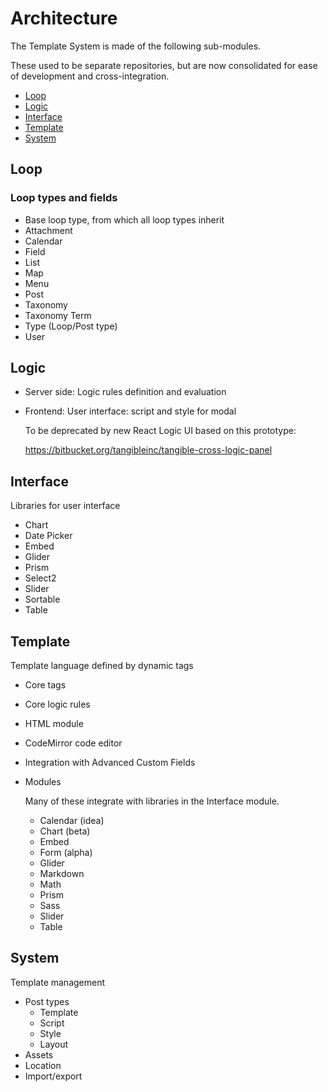 # Architecture

The Template System is made of the following sub-modules.

These used to be separate repositories, but are now consolidated for ease of development and cross-integration.

- [Loop](#loop)
- [Logic](#logic)
- [Interface](#interface)
- [Template](#template)
- [System](#system)


<a name=loop></a>

## Loop

### Loop types and fields

- Base loop type, from which all loop types inherit
- Attachment
- Calendar
- Field
- List
- Map
- Menu
- Post
- Taxonomy
- Taxonomy Term
- Type (Loop/Post type)
- User

<a name=logic></a>

## Logic

- Server side: Logic rules definition and evaluation
- Frontend: User interface: script and style for modal

  To be deprecated by new React Logic UI based on this prototype:
  
  https://bitbucket.org/tangibleinc/tangible-cross-logic-panel


<a name=interface></a>

## Interface

Libraries for user interface

- Chart
- Date Picker
- Embed
- Glider
- Prism
- Select2
- Slider
- Sortable
- Table


<a name=template></a>

## Template

Template language defined by dynamic tags

- Core tags
- Core logic rules
- HTML module
- CodeMirror code editor
- Integration with Advanced Custom Fields
- Modules

  Many of these integrate with libraries in the Interface module.

  - Calendar (idea)
  - Chart (beta)
  - Embed
  - Form (alpha)
  - Glider
  - Markdown
  - Math
  - Prism
  - Sass
  - Slider
  - Table


<a name=system></a>

## System

Template management

- Post types
  - Template
  - Script
  - Style
  - Layout
- Assets
- Location
- Import/export
